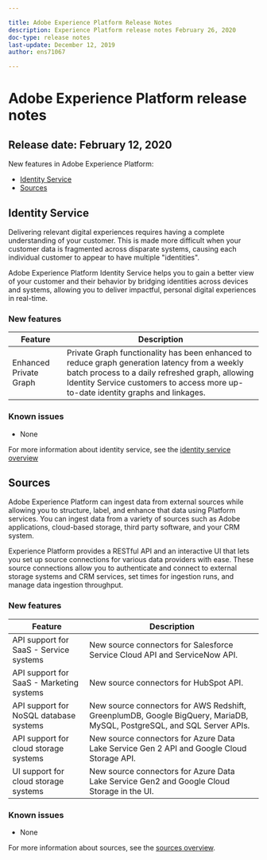 ```yaml
---

title: Adobe Experience Platform Release Notes
description: Experience Platform release notes February 26, 2020
doc-type: release notes
last-update: December 12, 2019
author: ens71067

---
```


# Adobe Experience Platform release notes 
## Release date: February 12, 2020

New features in Adobe Experience Platform:
* [Identity Service](#identity-service)
* [Sources](#sources)

## Identity Service

Delivering relevant digital experiences requires having a complete understanding of your customer. This is made more difficult when your customer data is fragmented across disparate systems, causing each individual customer to appear to have multiple "identities". 

Adobe Experience Platform Identity Service helps you to gain a better view of your customer and their behavior by bridging identities across devices and systems, allowing you to deliver impactful, personal digital experiences in real-time.

### New features

| Feature | Description |
| ------- | ----------- |
| Enhanced Private Graph | Private Graph functionality has been enhanced to reduce graph generation latency from a weekly batch process to a daily refreshed graph, allowing Identity Service customers to access more up-to-date identity graphs and linkages. |

### Known issues

* None

For more information about identity service, see the [identity service overview](https://www.adobe.io/apis/experienceplatform/home/profile-identity-segmentation/profile-identity-segmentation-services.html#!api-specification/markdown/narrative/technical_overview/identity_services_architectural_overview/identity_services_architectural_overview.md)

## Sources

Adobe Experience Platform can ingest data from external sources while allowing you to structure, label, and enhance that data using Platform services. You can ingest data from a variety of sources such as Adobe applications, cloud-based storage, third party software, and your CRM system.

Experience Platform provides a RESTful API and an interactive UI that lets you set up source connections for various data providers with ease. These source connections allow you to authenticate and connect to external storage systems and CRM services, set times for ingestion runs, and manage data ingestion throughput.

### New features

| Feature | Description |
| ------- | ----------- |
| API support for SaaS - Service systems| New source connectors for Salesforce Service Cloud API and ServiceNow API. |
| API support for SaaS - Marketing systems| New source connectors for HubSpot API. |
| API support for NoSQL database systems | New source connectors for AWS Redshift, GreenplumDB, Google BigQuery, MariaDB, MySQL, PostgreSQL, and SQL Server APIs. |
| API support for cloud storage systems | New source connectors for Azure Data Lake Service Gen 2 API and Google Cloud Storage API.
| UI support for cloud storage systems | New source connectors for Azure Data Lake Service Gen2 and Google Cloud Storage in the UI.

### Known issues

* None

For more information about sources, see the [sources overview](https://www.adobe.io/apis/experienceplatform/home/data-ingestion/data-ingestion-services.html#!api-specification/markdown/narrative/technical_overview/acp_connectors_overview/acp-connectors-overview.md).
